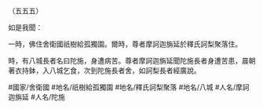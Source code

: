 （五五五）

如是我聞：

一時，佛住舍衛國祇樹給孤獨園。爾時，尊者摩訶迦旃延於釋氏訶梨聚落住。

時，有八城長者名曰陀施，身遭病苦。尊者摩訶迦旃延聞陀施長者身遭苦患，晨朝著衣持鉢，入八城乞食，次到陀施長者舍，如訶梨長者經廣說。

#國家/舍衛國
#地名/祇樹給孤獨園
#地名/釋氏訶梨聚落
#地名/八城
#人名/摩訶迦旃延
#人名/陀施
